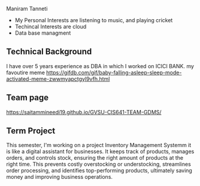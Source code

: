Maniram Tanneti

  - My Personal Interests are listening to music, and
playing cricket
  - Techincal Interests are cloud
  - Data base managment
## Technical Background
I have over 5 years experience as DBA in which I worked
on ICICI BANK.
my favoutire meme
https://gifdb.com/gif/baby-falling-asleep-sleep-mode-activated-meme-zwwmyapctgyl9vfh.html
## Team page 
https://saitammineedi19.github.io/GVSU-CIS641-TEAM-GDMS/
## Term Project
This semester, I'm working on a project Inventory Management Systemm it is like a digital assistant for businesses. It keeps track of products, manages orders, and controls stock, ensuring the right amount of products at the right time. This prevents costly overstocking or understocking, streamlines order processing, and identifies top-performing products, ultimately saving money and improving business operations.
